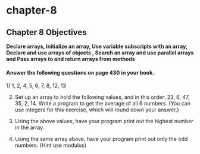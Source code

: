 # chapter-8
<h2>Chapter 8 Objectives</h2>
<b>Declare arrays, Initialize an array, Use variable subscripts with an array, Declare and use arrays of objects , Search an array and use parallel arrays and Pass arrays to and return arrays from methods</b>

<h4>Answer the following questions on page 430 in your book.</h4>
1) 1, 2, 4, 5, 6, 7, 8, 12, 13

2) Set up an array to hold the following values, and in this order: 23, 6, 47, 35, 2, 14. 
Write a program to get the average of all 6 numbers. (You can use integers for this exercise, which will round down your answer.)

3) Using the above values, have your program print out the highest number in the array.

4) Using the same array above, have your program print out only the odd numbers. (Hint use modulus)
